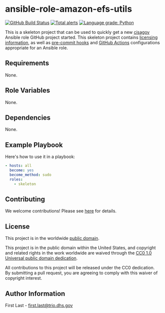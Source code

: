 # ansible-role-amazon-efs-utils #

[![GitHub Build Status](https://github.com/cisagov/ansible-role-amazon-efs-utils/workflows/build/badge.svg)](https://github.com/cisagov/ansible-role-amazon-efs-utils/actions)
[![Total alerts](https://img.shields.io/lgtm/alerts/g/cisagov/ansible-role-amazon-efs-utils.svg?logo=lgtm&logoWidth=18)](https://lgtm.com/projects/g/cisagov/ansible-role-amazon-efs-utils/alerts/)
[![Language grade: Python](https://img.shields.io/lgtm/grade/python/g/cisagov/ansible-role-amazon-efs-utils.svg?logo=lgtm&logoWidth=18)](https://lgtm.com/projects/g/cisagov/ansible-role-amazon-efs-utils/context:python)

This is a skeleton project that can be used to quickly get a new
[cisagov](https://github.com/cisagov) Ansible role GitHub project
started.  This skeleton project contains
[licensing information](LICENSE), as well as
[pre-commit hooks](https://pre-commit.com) and
[GitHub Actions](https://github.com/features/actions) configurations
appropriate for an Ansible role.

## Requirements ##

None.

## Role Variables ##

None.

## Dependencies ##

None.

## Example Playbook ##

Here's how to use it in a playbook:

```yaml
- hosts: all
  become: yes
  become_method: sudo
  roles:
    - skeleton
```

## Contributing ##

We welcome contributions!  Please see [here](CONTRIBUTING.md) for
details.

## License ##

This project is in the worldwide [public domain](LICENSE).

This project is in the public domain within the United States, and
copyright and related rights in the work worldwide are waived through
the [CC0 1.0 Universal public domain
dedication](https://creativecommons.org/publicdomain/zero/1.0/).

All contributions to this project will be released under the CC0
dedication. By submitting a pull request, you are agreeing to comply
with this waiver of copyright interest.

## Author Information ##

First Last - <first.last@trio.dhs.gov>
